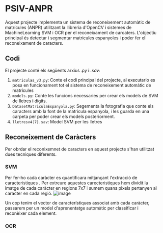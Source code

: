 # PSIV-ANPR
Aquest projecte implementa un sistema de reconeixement automàtic de matrícules (ANPR) utilitzant la llibreria d'OpenCV i sistemes de MachineLearning SVM i OCR per el reconeixament de carcaters. L'objectiu principal és detectar i segmentar matricules espanyoles i poder fer el reconeixament de caracters.

## Codi
El projecte conté els següents arxius *.py* i *.sav*:
1. ``matriculas_v3.py``: Conte el codi principal del projecte, al executarlo es posa en funcionament tot el sistema de reconeixement automàtic de matrícules
2. ``models.py``: Conte les funcions necessaries per crear els models de SVM de lletres i digits.
3. ``DatasetMatriculaEspanyola.py``: Segementa la fotografia que conte els caracters amb la font de la matricula espanyola, i les guarda en una carpeta per poder crear els models posteriorment.
4. ``lletresv4(7).sav``: Model SVM per les lletres

## Reconeixement de Caràcters 

Per obrdar el reconixemnet de caracters en aquest projecte s'han utilitzat dues tecniques diferents.

### SVM
Per fer-ho cada caràcter es quantificara mitjançant l'extracció de característiques . Per extreure aquestes carecteristiques hem dividit la imatge de cada caràcter en regions 7x7 i sumem quans pixels pertanyen al caracter en cada regió.
![image](https://github.com/SergiTordera/PSIV-ANPR/assets/61145059/ba2e2055-023f-4f98-a13d-22b7b41a27fc)


Un cop tenim el vector de característiques associat amb cada caràcter, passarem per un model d'aprenentatge automàtic per classificar i reconèixer cada element.


### OCR

